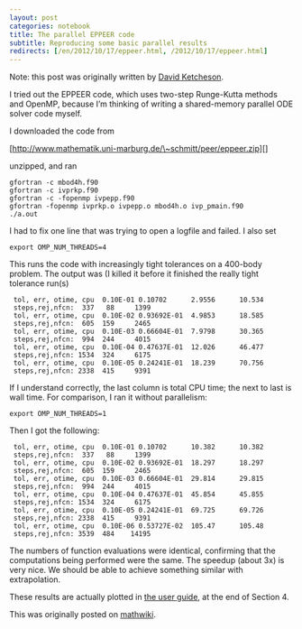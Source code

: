 ```yaml
---
layout: post
categories: notebook
title: The parallel EPPEER code
subtitle: Reproducing some basic parallel results
redirects: [/en/2012/10/17/eppeer.html, /2012/10/17/eppeer.html]
---
```

Note: this post was originally written by [David Ketcheson](http://www.davidketcheson.info/2012/10/17/eppeer.html).

I tried out the EPPEER code, which uses two-step Runge-Kutta methods and
OpenMP, because I’m thinking of writing a shared-memory parallel ODE
solver code myself.

I downloaded the code from

[http://www.mathematik.uni-marburg.de/\~schmitt/peer/eppeer.zip][]

unzipped, and ran

    gfortran -c mbod4h.f90
    gfortran -c ivprkp.f90
    gfortran -c -fopenmp ivpepp.f90
    gfortran -fopenmp ivprkp.o ivpepp.o mbod4h.o ivp_pmain.f90
    ./a.out

I had to fix one line that was trying to open a logfile and failed. I
also set

    export OMP_NUM_THREADS=4

This runs the code with increasingly tight tolerances on a 400-body
problem. The output was (I killed it before it finished the really tight
tolerance run(s)

     tol, err, otime, cpu  0.10E-01 0.10702      2.9556      10.534    
     steps,rej,nfcn:  337   88     1399
     tol, err, otime, cpu  0.10E-02 0.93692E-01  4.9853      18.585    
     steps,rej,nfcn:  605  159     2465
     tol, err, otime, cpu  0.10E-03 0.66604E-01  7.9798      30.365    
     steps,rej,nfcn:  994  244     4015
     tol, err, otime, cpu  0.10E-04 0.47637E-01  12.026      46.477    
     steps,rej,nfcn: 1534  324     6175
     tol, err, otime, cpu  0.10E-05 0.24241E-01  18.239      70.756    
     steps,rej,nfcn: 2338  415     9391

If I understand correctly, the last column is total CPU time; the next
to last is wall time. For comparison, I ran it without parallelism:

    export OMP_NUM_THREADS=1

Then I got the following:

     tol, err, otime, cpu  0.10E-01 0.10702      10.382      10.382    
     steps,rej,nfcn:  337   88     1399
     tol, err, otime, cpu  0.10E-02 0.93692E-01  18.297      18.297    
     steps,rej,nfcn:  605  159     2465
     tol, err, otime, cpu  0.10E-03 0.66604E-01  29.814      29.815    
     steps,rej,nfcn:  994  244     4015
     tol, err, otime, cpu  0.10E-04 0.47637E-01  45.854      45.855    
     steps,rej,nfcn: 1534  324     6175
     tol, err, otime, cpu  0.10E-05 0.24241E-01  69.725      69.726    
     steps,rej,nfcn: 2338  415     9391
     tol, err, otime, cpu  0.10E-06 0.53727E-02  105.47      105.48    
     steps,rej,nfcn: 3539  484    14195

The numbers of function evaluations were identical, confirming that the
computations being performed were the same. The speedup (about 3x) is
very nice. We should be able to achieve something similar with
extrapolation.

These results are actually plotted in [the user guide][], at the end of
Section 4.

  [http://www.mathematik.uni-marburg.de/\~schmitt/peer/eppeer.zip]: http://www.mathematik.uni-marburg.de/~schmitt/peer/eppeer.zip
    "Go to wiki page"
  [the user guide]: http://www.mathematik.uni-marburg.de/~schmitt/peer/man_epp.pdf

This was originally posted on [mathwiki](https://mathwiki.kaust.edu.sa/david/eppeer).
